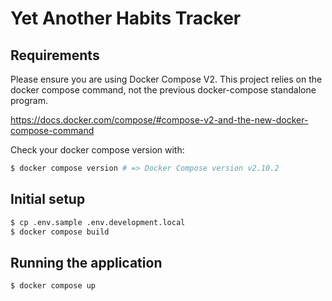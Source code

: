 # Yet Another Habits Tracker

## Requirements

Please ensure you are using Docker Compose V2. This project relies on the docker compose command, not the previous docker-compose standalone program.

https://docs.docker.com/compose/#compose-v2-and-the-new-docker-compose-command

Check your docker compose version with:

```sh
$ docker compose version # => Docker Compose version v2.10.2
```

## Initial setup

```sh
$ cp .env.sample .env.development.local
$ docker compose build
```

## Running the application

```sh
$ docker compose up
```
